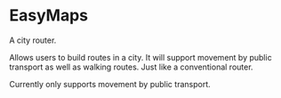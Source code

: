 # EasyMaps
A city router.

Allows users to build routes in a city. It will support movement by public transport as well as walking routes. Just like a conventional router.

Currently only supports movement by public transport.
